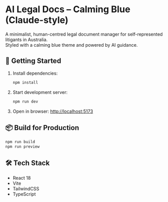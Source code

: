 # AI Legal Docs – Calming Blue (Claude-style)

A minimalist, human-centred legal document manager for self-represented litigants in Australia.  
Styled with a calming blue theme and powered by AI guidance.

## 🚀 Getting Started

1. Install dependencies:
   ```bash
   npm install
   ```

2. Start development server:
   ```bash
   npm run dev
   ```

3. Open in browser:
   [http://localhost:5173](http://localhost:5173)

## 📦 Build for Production
```bash
npm run build
npm run preview
```

## 🛠 Tech Stack
- React 18
- Vite
- TailwindCSS
- TypeScript
